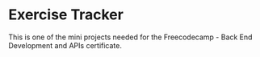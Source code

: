 # Exercise Tracker

This is one of the mini projects needed for the
Freecodecamp - Back End Development and APIs certificate.